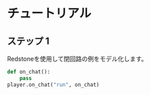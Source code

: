 # チュートリアル

## ステップ 1
Redstoneを使用して閉回路の例をモデル化します。

```python
def on_chat():
    pass
player.on_chat("run", on_chat)
```